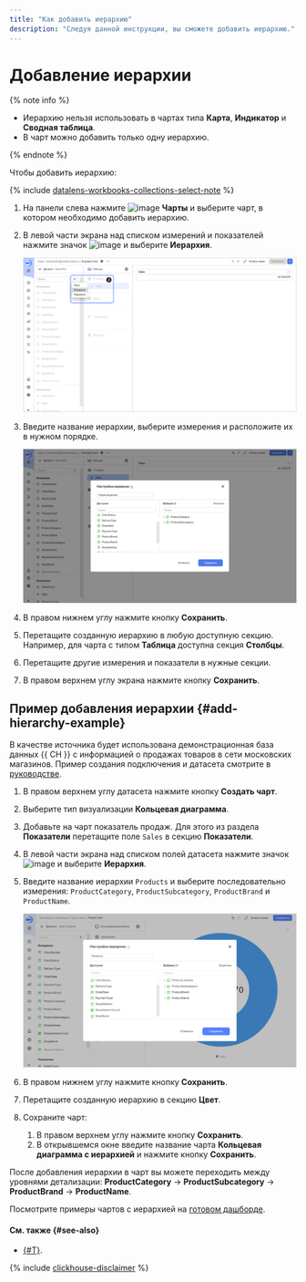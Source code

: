 ```yaml
---
title: "Как добавить иерархию"
description: "Следуя данной инструкции, вы сможете добавить иерархию."
---
```


# Добавление иерархии

{% note info %}

* Иерархию нельзя использовать в чартах типа **Карта**, **Индикатор** и **Сводная таблица**.
* В чарт можно добавить только одну иерархию.

{% endnote %}

Чтобы добавить иерархию:


{% include [datalens-workbooks-collections-select-note](../../../_includes/datalens/operations/datalens-workbooks-collections-select-note.md) %}



1. На панели слева нажмите ![image](../../../_assets/console-icons/chart-column.svg) **Чарты** и выберите чарт, в котором необходимо добавить иерархию.



1. В левой части экрана над списком измерений и показателей нажмите значок ![image](../../../_assets/console-icons/plus.svg) и выберите **Иерархия**.

   ![screenshot](../../../_assets/datalens/chart/chart-add-hierarchy.png)

1. Введите название иерархии, выберите измерения и расположите их в нужном порядке.

   ![screenshot](../../../_assets/datalens/chart/chart-hierarchy-settings.png)

1. В правом нижнем углу нажмите кнопку **Сохранить**.
1. Перетащите созданную иерархию в любую доступную секцию. Например, для чарта с типом **Таблица** доступна секция **Столбцы**.
1. Перетащите другие измерения и показатели в нужные секции.
1. В правом верхнем углу экрана нажмите кнопку **Сохранить**.

## Пример добавления иерархии {#add-hierarchy-example}

В качестве источника будет использована демонстрационная база данных {{ CH }} с информацией о продажах товаров в сети московских магазинов. Пример создания подключения и датасета смотрите в [руководстве](../../quickstart.md).

1. В правом верхнем углу датасета нажмите кнопку **Создать чарт**.
1. Выберите тип визуализации **Кольцевая диаграмма**.
1. Добавьте на чарт показатель продаж. Для этого из раздела **Показатели** перетащите поле `Sales` в секцию **Показатели**.
1. В левой части экрана над списком полей датасета нажмите значок ![image](../../../_assets/console-icons/plus.svg) и выберите **Иерархия**.
1. Введите название иерархии `Products` и выберите последовательно измерения: `ProductCategory`, `ProductSubcategory`, `ProductBrand` и `ProductName`.

   ![add-hierarchy](../../../_assets/datalens/operations/chart/add-hierarchy.svg)

1. В правом нижнем углу нажмите кнопку **Сохранить**.
1. Перетащите созданную иерархию в секцию **Цвет**.

1. Сохраните чарт:

   1. В правом верхнем углу нажмите кнопку **Сохранить**.
   1. В открывшемся окне введите название чарта **Кольцевая диаграмма с иерархией** и нажмите кнопку **Сохранить**.

После добавления иерархии в чарт вы можете переходить между уровнями детализации: **ProductCategory** → **ProductSubcategory** → **ProductBrand** → **ProductName**.

Посмотрите примеры чартов с иерархией на [готовом дашборде](https://datalens.yandex/9fms9uae7ip02?tab=MNb).

#### См. также {#see-also}

* [{#T}](../../concepts/data-types.md#how-to-create-tree).

{% include [clickhouse-disclaimer](../../../_includes/clickhouse-disclaimer.md) %}